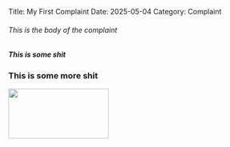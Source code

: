 Title: My First Complaint
Date: 2025-05-04
Category: Complaint

###### This is the body of the complaint

##### This is some shit

### This is some more shit


<img src="images/IMG_1267.jpeg" width="200" height="100">